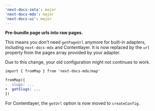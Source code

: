 ```yaml
---
'next-docs-zeta': major
'next-docs-mdx': major
'next-docs-ui': major
---
```


**Pre-bundle page urls into raw pages.**

This means you don't need `getPageUrl` anymore for built-in adapters, including `next-docs-mdx` and Contentlayer. It is now replaced by the `url` property from the pages array provided by your adapter.

Due to this change, your old configuration might not continues to work.

```diff
import { fromMap } from 'next-docs-mdx/map'

fromMap({
-  slugs: ...
+  getSlugs: ...
})
```

For Contentlayer, the `getUrl` option is now moved to `createConfig`.